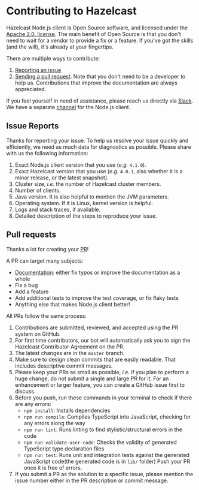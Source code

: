 # Contributing to Hazelcast

Hazelcast Node.js client is Open Source software, and licensed under the [Apache 2.0. license](LICENSE).
The main benefit of Open Source is that you don't need to wait for a vendor to provide a fix or a feature.
If you've got the skills (and the will), it's already at your fingertips.

There are multiple ways to contribute:

1. [Reporting an issue](#issue-reports)
2. [Sending a pull request](#pull-requests).
Note that you don't need to be a developer to help us.
Contributions that improve the documentation are always appreciated.

If you feel yourself in need of assistance, please reach us directly via [Slack](https://slack.hazelcast.com/).
We have a separate [channel](https://hazelcastcommunity.slack.com/archives/C01PP55A667) for the Node.js client.

## Issue Reports

Thanks for reporting your issue.
To help us resolve your issue quickly and efficiently, we need as much data for diagnostics as possible.
Please share with us the following information:

1. Exact Node.js client version that you use (_e.g._ `4.1.0`).
2. Exact Hazelcast version that you use (_e.g._ `4.0.1`, also whether it is a minor release, or the latest snapshot).
3. Cluster size, _i.e._ the number of Hazelcast cluster members.
4. Number of clients.
5. Java version. It is also helpful to mention the JVM parameters.
6. Operating system. If it is Linux, kernel version is helpful.
7. Logs and stack traces, if available.
8. Detailed description of the steps to reproduce your issue.

## Pull requests

Thanks a lot for creating your <abbr title="Pull Request">PR</abbr>!

A PR can target many subjects:

* [Documentation](https://github.com/hazelcast/hazelcast-nodejs-client/blob/master/DOCUMENTATION.md):
either fix typos or improve the documentation as a whole
* Fix a bug
* Add a feature
* Add additional tests to improve the test coverage, or fix flaky tests
* Anything else that makes Node.js client better!

All PRs follow the same process:

1. Contributions are submitted, reviewed, and accepted using the PR system on GitHub.
2. For first time contributors, our bot will automatically ask you to sign the Hazelcast Contributor Agreement on the PR.
3. The latest changes are in the `master` branch.
4. Make sure to design clean commits that are easily readable.
That includes descriptive commit messages.
5. Please keep your PRs as small as possible, _i.e._ if you plan to perform a huge change,
do not submit a single and large PR for it. For an enhancement or larger feature, you can create a GitHub issue first to discuss.
6. Before you push, run these commands in your terminal to check if there are any errors:
    * `npm install`: Installs dependencies
    * `npm run compile`: Compiles TypeScript into JavaScript, checking for any errors along the way
    * `npm run lint`: Runs linting to find stylistic/structural errors in the code
    * `npm run validate-user-code`: Checks the validity of generated TypeScript type declaration files
    * `npm run test`: Runs unit and integration tests against the generated JavaScript code(the generated code is in `lib/` folder)
Push your PR once it is free of errors.
7. If you submit a PR as the solution to a specific issue, please mention the issue number either in the PR description
or commit message.
